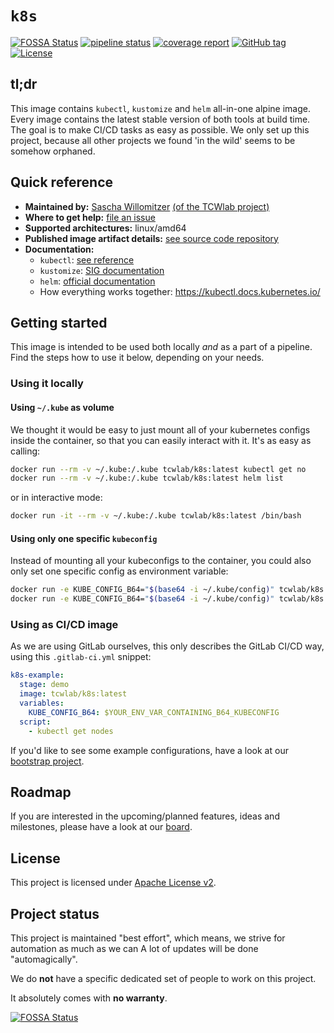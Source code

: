 # `k8s`
[![FOSSA Status](https://app.fossa.com/api/projects/git%2Bgithub.com%2Ftcwlab%2Fk8s.svg?type=shield)](https://app.fossa.com/projects/git%2Bgithub.com%2Ftcwlab%2Fk8s?ref=badge_shield)
[![pipeline status](https://gitlab.com/tcwlab.com/saas/baseline/images/k8s/badges/main/pipeline.svg)](https://gitlab.com/tcwlab.com/saas/baseline/images/k8s/-/commits/main)
[![coverage report](https://gitlab.com/tcwlab.com/saas/baseline/images/k8s/badges/main/coverage.svg)](https://gitlab.com/tcwlab.com/saas/baseline/images/k8s/-/commits/main)
[![GitHub tag](https://img.shields.io/github/tag/tcwlab/k8s)](https://github.com/tcwlab/k8s/releases/?include_prereleases&sort=semver "View GitHub releases")
[![License](https://img.shields.io/badge/License-Apache_2.0-blue.svg)](https://opensource.org/licenses/Apache-2.0)

## tl;dr

This image contains `kubectl`, `kustomize` and `helm` all-in-one alpine image. Every image contains the latest stable version of both tools at build time.
The goal is to make CI/CD tasks as easy as possible.
We only set up this project, because all other projects we found 'in the wild' seems to be somehow orphaned.

## Quick reference

- **Maintained by:** [Sascha Willomitzer](https://thechameleonway.com) [(of the TCWlab project)](https://gitlab.com/sascha_willomitzer)
- **Where to get help:** [file an issue](https://gitlab.com/tcwlab.com/saas/baseline/images/k8s/-/issues)
- **Supported architectures:** linux/amd64
- **Published image artifact details:** [see source code repository](https://gitlab.com/tcwlab.com/saas/baseline/images/k8s/-/tree/main)
- **Documentation:**
  - `kubectl`: [see reference](https://kubectl.docs.kubernetes.io/references/kubectl/)
  - `kustomize`: [SIG documentation](https://kubectl.docs.kubernetes.io/references/kustomize/)
  - `helm`: [official documentation](https://helm.sh/docs/)
  - How everything works together: <https://kubectl.docs.kubernetes.io/>

## Getting started

This image is intended to be used both locally _and_ as a part of a pipeline.
Find the steps how to use it below, depending on your needs.

### Using it locally

#### Using `~/.kube` as volume
We thought it would be easy to just mount all of your kubernetes configs inside the container,
so that you can easily interact with it.
It's as easy as calling:

```bash
docker run --rm -v ~/.kube:/.kube tcwlab/k8s:latest kubectl get no
docker run --rm -v ~/.kube:/.kube tcwlab/k8s:latest helm list
```
or in interactive mode:
```bash
docker run -it --rm -v ~/.kube:/.kube tcwlab/k8s:latest /bin/bash
```

#### Using only one specific `kubeconfig`
Instead of mounting all your kubeconfigs to the container, you could also only set one specific
config as environment variable:
```bash
docker run -e KUBE_CONFIG_B64="$(base64 -i ~/.kube/config)" tcwlab/k8s:latest kubectl version
docker run -e KUBE_CONFIG_B64="$(base64 -i ~/.kube/config)" tcwlab/k8s:latest helm version
```

### Using as CI/CD image
As we are using GitLab ourselves, this only describes the GitLab CI/CD way,
using this `.gitlab-ci.yml` snippet:

```yaml
k8s-example:
  stage: demo
  image: tcwlab/k8s:latest
  variables:
    KUBE_CONFIG_B64: $YOUR_ENV_VAR_CONTAINING_B64_KUBECONFIG
  script:
    - kubectl get nodes
```

If you'd like to see some example configurations, have a look at our [bootstrap project](https://gitlab.com/tcwlab.com/saas/baseline/bootstrap/-/blob/main/.gitlab-ci.yml).

## Roadmap
If you are interested in the upcoming/planned features, ideas and milestones,
please have a look at our [board](https://gitlab.com/tcwlab.com/saas/baseline/images/k8s/-/boards).

## License
This project is licensed under [Apache License v2](./LICENSE).

## Project status
This project is maintained "best effort", which means, we strive for automation as much as we can
A lot of updates will be done "automagically".

We do **not** have a specific dedicated set of people to work on this project.

It absolutely comes with **no warranty**.

[![FOSSA Status](https://app.fossa.com/api/projects/git%2Bgithub.com%2Ftcwlab%2Fk8s.svg?type=large)](https://app.fossa.com/projects/git%2Bgithub.com%2Ftcwlab%2Fk8s?ref=badge_large)
